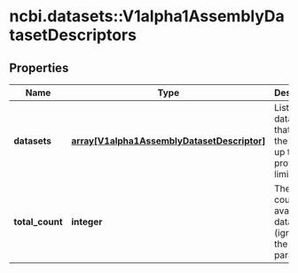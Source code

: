# ncbi.datasets::V1alpha1AssemblyDatasetDescriptors

## Properties
Name | Type | Description | Notes
------------ | ------------- | ------------- | -------------
**datasets** | [**array[V1alpha1AssemblyDatasetDescriptor]**](v1alpha1AssemblyDatasetDescriptor.md) | List of all datasets that match the request, up to the provided limit. | [optional] 
**total_count** | **integer** | The total count of available datasets (ignoring the cutoff parameter). | [optional] 


